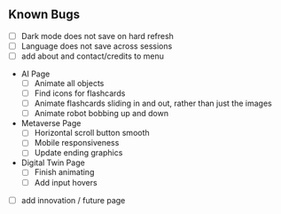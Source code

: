 ## Known Bugs
- [ ] Dark mode does not save on hard refresh
- [ ] Language does not save across sessions
- [ ] add about and contact/credits to menu
- AI Page
    - [ ] Animate all objects
    - [ ] Find icons for flashcards
    - [ ] Animate flashcards sliding in and out, rather than just the images
    - [ ] Animate robot bobbing up and down
- Metaverse Page
    - [ ] Horizontal scroll button smooth
    - [ ] Mobile responsiveness
    - [ ] Update ending graphics
- Digital Twin Page
    - [ ] Finish animating
    - [ ] Add input hovers
-[ ] add innovation / future page